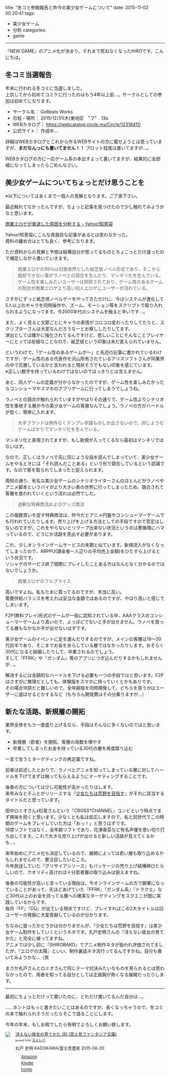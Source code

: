 title: "冬コミ参戦報告と昨今の美少女ゲームについて"
date: 2015-11-02 00:20:41
tags:
 - 美少女ゲーム
 - 分析
categories:
  - game
---

『NEW GAME』のアニメ化が決まり、それまで死ねなくなったHiROです。こんにちは。  

## 冬コミ当選報告

年末に行われる冬コミに当選しました。  
上京してから初めてコミケに行ったのはもう4年以上前…。サークルとしての参加は初めてになります。

* サークル名： GoBeats Works
* 日程・場所： 2015/12/31(木)東地区　"フ"　13a
* WEBカタログ： https://webcatalog.circle.ms/Circle/12318411/
* 公式サイト： 作成中…

詳細はWEBカタログとこれから作るWEBサイトの方に載せようとは思っていますが、**まだなんっにも書いてません！！** プロット程度は書いてますが…。

WEBカタログの方に一応ゲーム系の本出すよって書いてますが、結果的に全部嘘になってしまったらごめんなさい。

## 美少女ゲームについてちょっとだけ思うことを

※以下についてはあくまで一個人の見解となります。ご了承下さい。

最近触れてなかったんですが、ちょっと記事を見つけたので少し触れてみようかなと思います。

[商業エロゲが衰退した原因を分析する - Yahoo!知恵袋](http://note.chiebukuro.yahoo.co.jp/detail/n253927)

Yahoo!知恵袋にこんな真面目な記事があるとは思わなかった。  
資料の纏め方はとても良く、参考になります。

ただ資料からの見解と予想は結構自分が思ってるものとちょこっとだけ違ったので補足しながら書いていきます。

> 商業エロゲの99％は旧態依然とした紙芝居ノベル形式であり、そこから脱却できない事がラノベとの競合を生んだり、マンネリ化を生んでいる。  
ゲーム性を楽しみたいユーザーは排除されており、ゲーム性のあるゲームの割合が商業エロゲより高い同人エロゲにユーザーが流れている。

さすがにずっと紙芝居ノベルゲーをやってきただけに、今はシステムが進化して5人以上のキャラを同時操作や、ズーム、モーション等をスクリプトで取り入れられるようになってます。今2000年代のシステムを触ると辛いです…。

また、よく見ると文節ごとにキャラの表情がコロコロ変わったりしてたりと、スクリプターさんは大変なんだろうなーとお察ししたりしてます。  
演出としては確かに強化されてるんですけど、悲しいことにそんなことプレイヤーにとっては些細なことなので、紙芝居という印象は未だ変えられていません。

というわけで、「ゲーム性のあるゲームが〜」と先述の記事に書かれているわけですが、ゲーム性のある代表作を沢山所有されているアリスソフトさんが同業界の中で圧勝しているかと言われると現状そうでもない印象を感じています。  
※正しい数字を持っているわけではないのではっきりとは言えません。

あと、同人ゲームの定義が分からなかったのですが、ゲーム性を楽しみたかったらコンシューマやスマホのアプリゲームに行ってしまうでしょうね。

ラノベとの競合が触れられていますがやはりその通りで、ゲーム性よりシナリオ性を重視する層が今の美少女ゲームの客層なんでしょう。ラノベの方がハードルが低く、簡単に入れます。

> 大手ブランドは例外なくテンプレ学園ものしか出さないので、同じようなゲームばかりでマンネリ化を生んでいる。

マンネリ化と表現されてますが、もし新規が入ってくるなら最初はマンネリではないはず。

なので、正しくはラノベで先に同じような話を読んでしまっていて、美少女ゲームをやるときには「それ読んだことある」という形で競合しているという認識です。なので客を取られてしまったと捉えられます。

周知の通り、有名な美少女ゲームのシナリオライターさんのほとんどがラノベやアニメ脚本というパイがより大きい表の世界に行ってしまったため、競合されて客層を食われていくという流れは必然でした。

> 過剰な特典商法およびグッズ商法

この複数買いを促す特典商法は、昨今だとアニメ円盤やコンシューマーゲームでも行われていたりします。売り上げを上げる方法としての手段ですので否定はしないのですが、これをやらないとリクープ出来ない状況というのは悪循環にハマっているので、どうにか活路を見出す必要があります。

これ、少しオンラインゲームサービスの末期と似ています。新規流入がなくなってしまったので、ARPPU(課金者一人辺りの平均売上金額)をひたすら上げるという状況です。  
ソシャゲのサービス終了間際にプレイしたことある方はなんとなく分かるのではないでしょうか。

> 商業エロゲのフルプライス

高いですよね。私もたまに買ってるのですが、本当に高い。  
需要供給バランスを考えれば妥当な金額ではあるのですが、やはり高いと感じてしまいます。

F2P(無料プレイ)形式のゲームが一般に認知されている中、AAAクラスのコンシューマーゲームより高いので、よっぽどでないと手が出せません。ラノベを買ってる層もなかなか手が出せないはずです。

美少女ゲームのイベントに足を運んだりするのですが、メインの客層は18〜20代前半であり、そこまでお金を余らしている層ではなかったりします。おそらく30代になると結婚したりして、卒業されるのでしょう。  
そして『FFRK』や『ガンダム』等のアプリにつぎ込んだりするかもしれませんが…。

解決するには金額的なハードルを下げる必要も一つの手段ではと思います。F2Pはさすがに無理だとしても、体験版をスマホに持っていくとかもありです。  
その場合18禁だと難しいので、全年齢版を同時開発して、どちらを買うかはユーザーに選ばせるとかするなど（もちろん開発費はその分乗りますが…）

## 新たな活路、新規層の開拓

業界全体をもう一度盛り上げるなら、手段はそんなに多くないのではと思います。

* 新規層（若者）を開拓、客層の母数を増やす
* 卒業してしまったお金を持っている30代の層を再度取り込む

一言で言うとターゲティングの再定義ですね。

前者は前述したとおりで、ラノベとアニメを知ってしまっている層に対してハードルを下げてまずは触ってもらえるようにマーケティングすることです。

後者の方については少し可能性が高かったりはします。  
来年みなとそふとがリリースする『[少女たちは荒野を目指す](http://www.minatosoft.com/koya/)』がそれに該当するタイトルだと思っています。

田中ロミオさんx松竜さんという『CROSS†CHANNEL』コンビという時点でまず興味を抱くと思います。少なくとも私は反応しますので、私と同世代でこの時期のゲームをプレイしていた方は「おっ！」と思うはずです。  
18禁ソフトではなく、全年齢ソフトであり、花澤香菜など有名声優を思い切り打ち出してます。これで大きな売り上げが出せると新しい活路が見えてくるかも…。

来年始めにアニメ化も決定しているので、展開によっては若い層も取り込めるかもしれませんので、要注目したいところ。  
今年放送していた『グリザイアシリーズ』もパッケージの売り上げ結構伸びたらしいので、クオリティ高ければ十分若者層の取り込みは狙えますね。

後者の可能性が高いと言っている理由は、今オンラインゲームの方で顕著になっていることがあって、先ほどあげていた『FFRK』『ガンダム系』『ドラクエ』など30代以上のお金を持ってる層への確実なターゲティングをスクエニが既に実践しているからです。  
毎月『FF』『DQ』が出ている現状ですけど、プレイすればこの2大タイトルは旧ユーザーの発掘に大変貢献しているのが分かります。

ちなみに狙ったかどうかは分かりませんが、『少女たちは荒野を目指す』は美少女ゲーム制作をしていくというネタです。丸戸史明さんの『冴えない彼女の育てかた』と完全に被ってますね。  
アニメでは少し前に『SHIROBAKO』でアニメ制作ネタが扱われ評価されてましたが、『エロゲの太陽』といい、制作裏話ネタ流行ってるんですかね。自分も書いてみようかな…（笑

まさか丸戸さんとロミオさんで同じテーマ対決みたいなものを見られるとは思わなかったので、両者を知ってる自分としては正直胸が熱くなる展開だったりします。

---
最初にちょっとだけって書いたのに、どれだけ書いてるんだ自分は…。

……ホントはもっと書きたいことはあるのですが、長くなっちゃうので、冬コミの本で触れられそうだったらそこで語ることにします。

今年の年末、もしお暇でしたら有明でよろしくお願い致します。

<div class="booklink-box" style="text-align:left;padding-bottom:20px;font-size:small;/zoom: 1;overflow: hidden;"><div class="booklink-image" style="float:left;margin:0 15px 10px 0;"><a href="http://c.af.moshimo.com/af/c/click?a_id=194085&p_id=170&pc_id=185&pl_id=4062&s_v=b5Rz2P0601xu&url=http%3A%2F%2Fwww.amazon.co.jp%2Fexec%2Fobidos%2FASIN%2F4040704266%2Fref%3Dnosim" target="_blank" ><img src="http://ecx.images-amazon.com/images/I/51Fuugju1OL._SL160_.jpg" style="border: none;" /></a><img src="http://i.af.moshimo.com/af/i/impression?a_id=194085&p_id=170&pc_id=185&pl_id=4062" width="1" height="1" style="border:none;"></div><div class="booklink-info" style="line-height:120%;/zoom: 1;overflow: hidden;"><div class="booklink-name" style="margin-bottom:10px;line-height:120%"><a href="http://c.af.moshimo.com/af/c/click?a_id=194085&p_id=170&pc_id=185&pl_id=4062&s_v=b5Rz2P0601xu&url=http%3A%2F%2Fwww.amazon.co.jp%2Fexec%2Fobidos%2FASIN%2F4040704266%2Fref%3Dnosim" target="_blank" >冴えない彼女の育てかた (8) (富士見ファンタジア文庫)</a><img src="http://i.af.moshimo.com/af/i/impression?a_id=194085&p_id=170&pc_id=185&pl_id=4062" width="1" height="1" style="border:none;"><div class="booklink-powered-date" style="font-size:8pt;margin-top:5px;font-family:verdana;line-height:120%">posted with <a href="http://yomereba.com" rel="nofollow" target="_blank">ヨメレバ</a></div></div><div class="booklink-detail" style="margin-bottom:5px;">丸戸 史明 KADOKAWA/富士見書房 2015-06-20    </div><div class="booklink-link2" style="margin-top:10px;"><div class="shoplinkamazon" style="margin-right:5px;background: url('http://img.yomereba.com/kz_y.gif') 0 0 no-repeat;padding: 2px 0 2px 18px;white-space: nowrap;"><a href="http://c.af.moshimo.com/af/c/click?a_id=194085&p_id=170&pc_id=185&pl_id=4062&s_v=b5Rz2P0601xu&url=http%3A%2F%2Fwww.amazon.co.jp%2Fexec%2Fobidos%2FASIN%2F4040704266%2Fref%3Dnosim" target="_blank" >Amazon</a><img src="http://i.af.moshimo.com/af/i/impression?a_id=194085&p_id=170&pc_id=185&pl_id=4062" width="1" height="1" style="border:none;"></div><div class="shoplinkkindle" style="margin-right:5px;background: url('http://img.yomereba.com/kz_y.gif') 0 0 no-repeat;padding: 2px 0 2px 18px;white-space: nowrap;"><a href="http://c.af.moshimo.com/af/c/click?a_id=194085&p_id=170&pc_id=185&pl_id=4062&s_v=b5Rz2P0601xu&url=http%3A%2F%2Fwww.amazon.co.jp%2Fexec%2Fobidos%2FASIN%2FB00ZQJWA3U%2F" target="_blank" >Kindle</a><img src="http://i.af.moshimo.com/af/i/impression?a_id=194085&p_id=170&pc_id=185&pl_id=4062" width="1" height="1" style="border:none;"></div><div class="shoplinkbk1" style="margin-right:5px;background: url('http://img.yomereba.com/kz_y.gif') 0 -150px no-repeat;padding: 2px 0 2px 18px;white-space: nowrap;"><a href="http://ck.jp.ap.valuecommerce.com/servlet/referral?sid=2756067&pid=879867541&vc_url=http%3A%2F%2Fhonto.jp%2Fnetstore%2Fsearch_021_104040704266.html%3Fsrchf%3D1%26srchGnrNm%3D1" target="_blank" >honto<img src="http://ad.jp.ap.valuecommerce.com/servlet/gifbanner?sid=2756067&pid=879867541" height="1" width="1" border="0"></a></div>      	  	  	  	</div></div><div class="booklink-footer" style="clear: left"></div></div>
